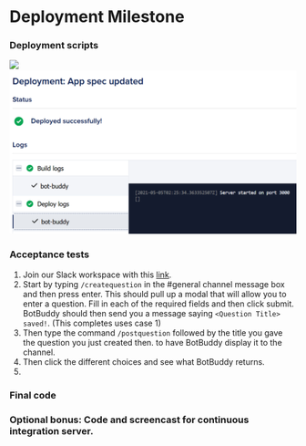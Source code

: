 # Deployment Milestone
### Deployment scripts
![](bot-buddy.yaml)
![](SuccessfulDeployment.PNG)
### Acceptance tests
1. Join our Slack workspace with this [link](https://join.slack.com/t/ssw-345/shared_invite/zt-q3vp0hxc-Vwy_wbLyyaXOMNCg7HZPFQ).
2. Start by typing `/createquestion` in the #general channel message box and then press enter. This should pull up a modal that will allow you to enter a question. Fill in each of the required fields and then click submit. BotBuddy should then send you a message saying `<Question Title> saved!`. (This completes uses case 1)
4. Then type the command `/postquestion` followed by the title you gave the question you just created then. to have BotBuddy display it to the channel.
5. Then click the different choices and see what BotBuddy returns.
6. 
### Final code
### Optional bonus: Code and screencast for continuous integration server.

